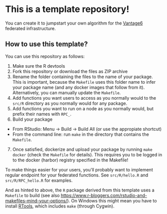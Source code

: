 # This is a template repository!
You can create it to jumpstart your own algorithm for the [Vantage6](https://github.com/IKNL/VANTAGE6) federated infrastructure.

## How to use this template?

You can use this repository as follows:
1. Make sure the R devtools
2. Fork this repository or download the files as ZIP archive
3. Rename the folder containing the files to the name of your package. This is important, because the `Makefile` uses this folder name to infer your package name (and any docker images that follow from it). Alternatively, you can manually update the `Makefile`.
4. Add functions you want users to access as you normally would to the `src/R` directory as you normally would for any package.
5. Add functions you want to run on a node as you normally would, but prefix their names with `RPC_`.
6. Build your package
  * From RStudio: Menu -> Build -> Build All (or use the appropiate shortcut)
  * From the command line: run `make` in the directory that contains the `Makefile`.
7. Once satisfied, dockerize and upload your package by running `make docker` (check the `Makefile` for details). This requires you to be logged in to the docker (harbor) registry specified in the Makefile!

To make things easier for your users, you'll probably want to implement regular endpoint for your federated functions. See `src/R/hello.R` and `src/R/RPC_hello.R` for examples.

And as hinted to above, the `R` package derived from this template uses a `Makefile` to build (see also https://www.r-bloggers.com/rstudio-and-makefiles-mind-your-options/). On Windows this might mean you have to install [RTools](https://cran.r-project.org/bin/windows/Rtools/), which includes `make` (through Cygwin).

